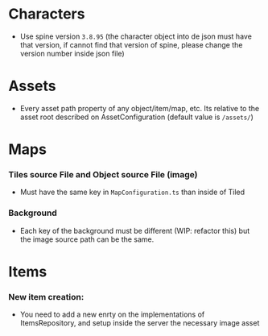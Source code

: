 
# Characters

- Use spine version `3.8.95` (the character object into de json must have that version, if cannot find that version of spine, please change the version number inside json file)

# Assets
* Every asset path property of any object/item/map, etc. Its relative to the asset root described on AssetConfiguration (default value is `/assets/`) 

# Maps

### Tiles source File and Object source File (image) 
* Must have the same key in `MapConfiguration.ts` than inside of Tiled

### Background
* Each key of the background must be different (WIP: refactor this) but the image source path can be the same.

# Items

### New item creation:
* You need to add a new enrty on the implementations of ItemsRepository, and setup inside the server the necessary image asset